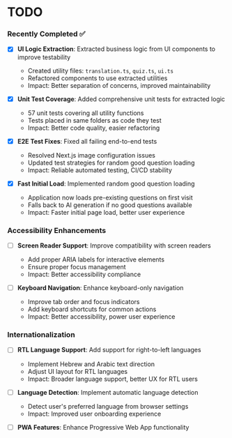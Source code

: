 # TODO

### **Recently Completed** ✅

- [x] **UI Logic Extraction**: Extracted business logic from UI components to improve testability
  - Created utility files: `translation.ts`, `quiz.ts`, `ui.ts`
  - Refactored components to use extracted utilities
  - Impact: Better separation of concerns, improved maintainability

- [x] **Unit Test Coverage**: Added comprehensive unit tests for extracted logic
  - 57 unit tests covering all utility functions
  - Tests placed in same folders as code they test
  - Impact: Better code quality, easier refactoring

- [x] **E2E Test Fixes**: Fixed all failing end-to-end tests
  - Resolved Next.js image configuration issues
  - Updated test strategies for random good question loading
  - Impact: Reliable automated testing, CI/CD stability

- [x] **Fast Initial Load**: Implemented random good question loading
  - Application now loads pre-existing questions on first visit
  - Falls back to AI generation if no good questions available
  - Impact: Faster initial page load, better user experience

### **Accessibility Enhancements**

- [ ] **Screen Reader Support**: Improve compatibility with screen readers
  - Add proper ARIA labels for interactive elements
  - Ensure proper focus management
  - Impact: Better accessibility compliance

- [ ] **Keyboard Navigation**: Enhance keyboard-only navigation
  - Improve tab order and focus indicators
  - Add keyboard shortcuts for common actions
  - Impact: Better accessibility, power user experience

### **Internationalization**

- [ ] **RTL Language Support**: Add support for right-to-left languages
  - Implement Hebrew and Arabic text direction
  - Adjust UI layout for RTL languages
  - Impact: Broader language support, better UX for RTL users

- [ ] **Language Detection**: Implement automatic language detection
  - Detect user's preferred language from browser settings
  - Impact: Improved user onboarding experience

- [ ] **PWA Features**: Enhance Progressive Web App functionality
